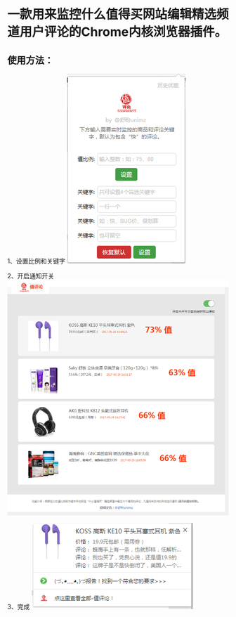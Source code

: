 # 一款用来监控什么值得买网站编辑精选频道用户评论的Chrome内核浏览器插件。

## 使用方法：

1、设置比例和关键字
![设置页](https://raw.githubusercontent.com/shupande/SMZDM-COMMENT-PICK/16ae5286a0bb10d7ea479cca5b662d614afb7431/Publish/setup.png)

2、开启通知开关
![开启通知](https://github.com/shupande/SMZDM-COMMENT-PICK/raw/16ae5286a0bb10d7ea479cca5b662d614afb7431/Publish/more.png)

3、完成
![通知效果](https://github.com/shupande/SMZDM-COMMENT-PICK/raw/16ae5286a0bb10d7ea479cca5b662d614afb7431/Publish/notify.png)
